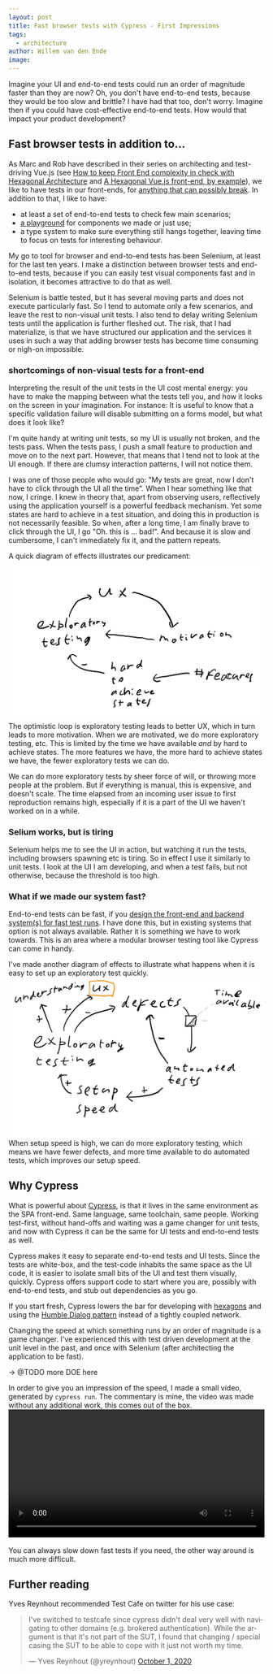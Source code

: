 ```yaml
---
layout: post
title: Fast browser tests with Cypress - First Impressions
tags:
  - architecture
author: Willem van den Ende
image:
---
```


Imagine your UI and end-to-end tests could run an order of magnitude faster than
they are now? Oh, you don't have end-to-end tests, because they would be too
slow and brittle? I have had that too, don't worry. Imagine then if you could
have cost-effective end-to-end tests. How would that impact your product
development?

## Fast browser tests in addition to...

As Marc and Rob have described in their series on architecting and test-driving Vue.js (see [How to keep Front End complexity in check with Hexagonal Architecture](/2020/09/09/how-to-keep-complexity-in-check-with-hexagonal-architecture.html) and [A Hexagonal Vue.js front-end, by example](/2020/09/25/hexagonal-frontend-example.html)), we like to have tests in our front-ends, for [anything that can possibly break](http://wiki.c2.com/?TestEverythingThatCouldPossiblyBreak). In addition to that, I like to have:

* at least a set of end-to-end tests to check few main scenarios;
* [a playground](https://storybook.js.org) for components we made or just use;
* a type system to make sure everything still hangs together, leaving time to focus on tests for interesting behaviour.

My go to tool for browser and end-to-end tests has been Selenium, at least for
the last ten years. I make a distinction between browser tests and end-to-end
tests, because if you can easily test visual components fast and in isolation,
it becomes attractive to do that as well.

Selenium is battle tested, but it has several moving parts and does not execute
particularly fast. So I tend to automate only a few scenarios, and leave the
rest to non-visual unit tests. I also tend to delay writing Selenium tests until the application is further fleshed out. The risk, that I had materialize, is that we have structured our application and the services it uses in such a way that adding browser tests has become time consuming or nigh-on impossible.

### shortcomings of non-visual tests for a front-end
Interpreting the result of the unit tests in the UI cost mental energy: you have to make the mapping between what the tests tell you, and how it looks on the screen in your imagination. For instance: It is useful to know that a specific validation failure will disable submitting on a forms model, but what does it look like?

I'm quite handy at writing unit tests, so my UI is usually not broken, and the tests pass. When the tests pass, I push a small feature to production and move on to the next part. However, that means that I tend not to look at the UI enough. If there are clumsy interaction patterns, I will not notice them.

I was one of those people who would go: "My tests are great, now I don't have to click through the UI all the time". When I hear something like that now, I cringe. I knew in theory that, apart from observing users, reflectively using the application yourself is a powerful feedback mechanism. Yet some states are hard to achieve in a test situation, and doing this in production is not necessarily feasible. So when, after a long time, I am finally brave to click through the UI, I go "Oh. this is ... bad!". And because it is slow and cumbersome, I can't immediately fix it, and the pattern repeats.

A quick diagram of effects illustrates our predicament:
![Diagram of effects, explanation below](/attachments/blogposts/2020/cypress-hard-states-.jpg)
The optimistic loop is exploratory testing leads to better UX, which in turn leads to more motivation. When we are motivated, we do more exploratory testing, etc. This is limited by the time we have available _and_ by hard to achieve states. The more features we have, the more hard to achieve states we have, the fewer exploratory tests we can do.

We can do more exploratory tests by sheer force of will, or throwing more people at the problem. But if everything is manual, this is expensive, and doesn't scale. The time elapsed from an incoming user issue to first reproduction remains high, especially if it is a part of the UI we haven't worked on in a while.

### Selium works, but is tiring
Selenium helps me to see the UI in action, but watching it run the tests, including browsers spawning etc is tiring. So in effect I use it similarly to unit tests. I look at the UI I am developing, and when a test fails, but not otherwise, because the threshold is too high.

### What if we made our system fast?
End-to-end tests can be fast, if you [design the front-end and backend system(s) for fast test runs](/2020/09/17/test-architecture.html). I have done this, but in existing systems that option is not always available. Rather it is something we have to work towards. This is an area where a modular browser testing tool like Cypress can come in handy.

I've made another diagram of effects to illustrate what happens when it is easy to set up an exploratory test quickly.
![Diagram is explained below.](/attachments/blogposts/2020/cypress-doe-exploratory.jpg)
When setup speed is high, we can do more exploratory testing, which means we have fewer defects, and more time available to do automated tests, which improves our setup speed.

## Why Cypress

What is powerful about [Cypress](https://www.cypress.io/), is that it lives in
the same environment as the SPA front-end. Same language, same toolchain, same
people. Working test-first, without hand-offs and waiting was a game changer for
unit tests, and now with Cypress it can be the same for UI tests and end-to-end tests as well.

Cypress makes it easy to separate end-to-end tests and UI tests. Since the tests
are white-box, and the test-code inhabits the same space as the UI code, it is
easier to isolate small bits of the UI and test them visually, quickly. Cypress
offers support code to start where you are, possibly with end-to-end tests, and
stub out dependencies as you go.

If you start fresh, Cypress lowers the bar for developing with
[hexagons](/2020/08/20/hexagonal-architecture.html) and using the [Humble
Dialog pattern](http://xunitpatterns.com/Humble%20Object.html) instead of a tightly coupled network.

Changing the speed at which something runs by an order of magnitude is a game
changer. I've experienced this with test driven development at the unit level in
the past, and once with Selenium (after architecting the application to be
fast).

-> @TODO more DOE here

In order to give you an impression of the speed, I made a small video, generated by `cypress run`. The commentary is mine, the video was made without any additional work, this comes out of the box.
<video width="100%" controls alt="A video of the testrunner made from a CI script. Runs six tests in twelve seconds. Initial startup time is about five seconds">
  <source src="/attachments/blogposts/2020/cypress_run.mp4" type="video/mp4">
Your browser does not support the video tag.
</video>

You can always slow down fast tests if you need, the other way around is much more difficult.

## Further reading

Yves Reynhout recommended Test Cafe on twitter for his use case:
<blockquote class="twitter-tweet" data-partner="tweetdeck"><p lang="en" dir="ltr">I&#39;ve switched to testcafe since cypress didn&#39;t deal very well with navigating to other domains (e.g. brokered authentication). While the argument is that it&#39;s not part of the SUT, I found that changing / special casing the SUT to be able to cope with it just not worth my time.</p>&mdash; Yves Reynhout (@yreynhout) <a href="https://twitter.com/yreynhout/status/1311614345449803779?ref_src=twsrc%5Etfw">October 1, 2020</a></blockquote>
<script async src="https://platform.twitter.com/widgets.js" charset="utf-8"></script>
